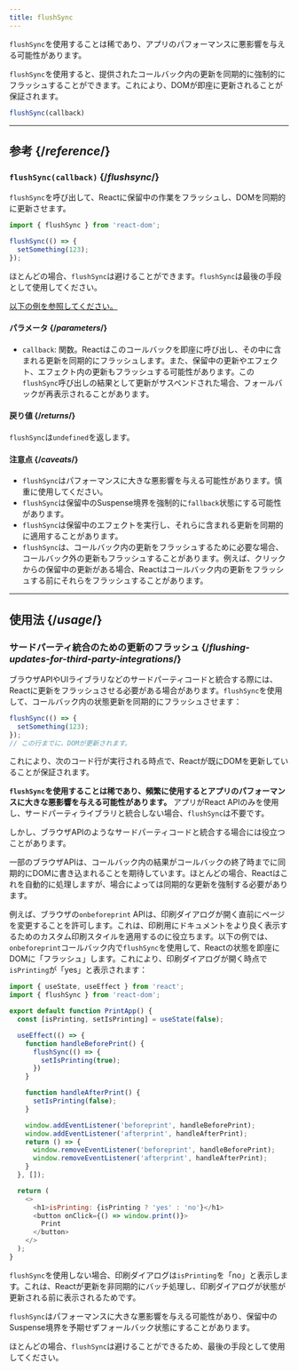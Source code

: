 ```yaml
---
title: flushSync
---
```


<Pitfall>

`flushSync`を使用することは稀であり、アプリのパフォーマンスに悪影響を与える可能性があります。

</Pitfall>

<Intro>

`flushSync`を使用すると、提供されたコールバック内の更新を同期的に強制的にフラッシュすることができます。これにより、DOMが即座に更新されることが保証されます。

```js
flushSync(callback)
```

</Intro>

<InlineToc />

---

## 参考 {/*reference*/}

### `flushSync(callback)` {/*flushsync*/}

`flushSync`を呼び出して、Reactに保留中の作業をフラッシュし、DOMを同期的に更新させます。

```js
import { flushSync } from 'react-dom';

flushSync(() => {
  setSomething(123);
});
```

ほとんどの場合、`flushSync`は避けることができます。`flushSync`は最後の手段として使用してください。

[以下の例を参照してください。](#usage)

#### パラメータ {/*parameters*/}

* `callback`: 関数。Reactはこのコールバックを即座に呼び出し、その中に含まれる更新を同期的にフラッシュします。また、保留中の更新やエフェクト、エフェクト内の更新もフラッシュする可能性があります。この`flushSync`呼び出しの結果として更新がサスペンドされた場合、フォールバックが再表示されることがあります。

#### 戻り値 {/*returns*/}

`flushSync`は`undefined`を返します。

#### 注意点 {/*caveats*/}

* `flushSync`はパフォーマンスに大きな悪影響を与える可能性があります。慎重に使用してください。
* `flushSync`は保留中のSuspense境界を強制的に`fallback`状態にする可能性があります。
* `flushSync`は保留中のエフェクトを実行し、それらに含まれる更新を同期的に適用することがあります。
* `flushSync`は、コールバック内の更新をフラッシュするために必要な場合、コールバック外の更新もフラッシュすることがあります。例えば、クリックからの保留中の更新がある場合、Reactはコールバック内の更新をフラッシュする前にそれらをフラッシュすることがあります。

---

## 使用法 {/*usage*/}

### サードパーティ統合のための更新のフラッシュ {/*flushing-updates-for-third-party-integrations*/}

ブラウザAPIやUIライブラリなどのサードパーティコードと統合する際には、Reactに更新をフラッシュさせる必要がある場合があります。`flushSync`を使用して、コールバック内の<CodeStep step={1}>状態更新</CodeStep>を同期的にフラッシュさせます：

```js [[1, 2, "setSomething(123)"]]
flushSync(() => {
  setSomething(123);
});
// この行までに、DOMが更新されます。
```

これにより、次のコード行が実行される時点で、Reactが既にDOMを更新していることが保証されます。

**`flushSync`を使用することは稀であり、頻繁に使用するとアプリのパフォーマンスに大きな悪影響を与える可能性があります。** アプリがReact APIのみを使用し、サードパーティライブラリと統合しない場合、`flushSync`は不要です。

しかし、ブラウザAPIのようなサードパーティコードと統合する場合には役立つことがあります。

一部のブラウザAPIは、コールバック内の結果がコールバックの終了時までに同期的にDOMに書き込まれることを期待しています。ほとんどの場合、Reactはこれを自動的に処理しますが、場合によっては同期的な更新を強制する必要があります。

例えば、ブラウザの`onbeforeprint` APIは、印刷ダイアログが開く直前にページを変更することを許可します。これは、印刷用にドキュメントをより良く表示するためのカスタム印刷スタイルを適用するのに役立ちます。以下の例では、`onbeforeprint`コールバック内で`flushSync`を使用して、Reactの状態を即座にDOMに「フラッシュ」します。これにより、印刷ダイアログが開く時点で`isPrinting`が「yes」と表示されます：

<Sandpack>

```js src/App.js active
import { useState, useEffect } from 'react';
import { flushSync } from 'react-dom';

export default function PrintApp() {
  const [isPrinting, setIsPrinting] = useState(false);

  useEffect(() => {
    function handleBeforePrint() {
      flushSync(() => {
        setIsPrinting(true);
      })
    }

    function handleAfterPrint() {
      setIsPrinting(false);
    }

    window.addEventListener('beforeprint', handleBeforePrint);
    window.addEventListener('afterprint', handleAfterPrint);
    return () => {
      window.removeEventListener('beforeprint', handleBeforePrint);
      window.removeEventListener('afterprint', handleAfterPrint);
    }
  }, []);

  return (
    <>
      <h1>isPrinting: {isPrinting ? 'yes' : 'no'}</h1>
      <button onClick={() => window.print()}>
        Print
      </button>
    </>
  );
}
```

</Sandpack>

`flushSync`を使用しない場合、印刷ダイアログは`isPrinting`を「no」と表示します。これは、Reactが更新を非同期的にバッチ処理し、印刷ダイアログが状態が更新される前に表示されるためです。

<Pitfall>

`flushSync`はパフォーマンスに大きな悪影響を与える可能性があり、保留中のSuspense境界を予期せずフォールバック状態にすることがあります。

ほとんどの場合、`flushSync`は避けることができるため、最後の手段として使用してください。

</Pitfall>